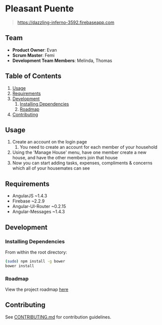# Pleasant Puente

> https://dazzling-inferno-3592.firebaseapp.com

## Team

  - __Product Owner__: Evan
  - __Scrum Master__: Femi
  - __Development Team Members__: Melinda, Thomas

## Table of Contents

1. [Usage](#Usage)
1. [Requirements](#requirements)
1. [Development](#development)
    1. [Installing Dependencies](#installing-dependencies)
    1. [Roadmap](#roadmap)
1. [Contributing](#contributing)

## Usage

1. Create an account on the login page
    1. You need to create an account for each member of your household
2. Using the 'Manage House' menu, have one member create a new house, and have the other members join that house
3. Now you can start adding tasks, expenses, compliments & concerns which all of your housemates can see

## Requirements

- AngularJS ~1.4.3
- Firebase ~2.2.9
- Angular-UI-Router ~0.2.15
- Angular-Messages ~1.4.3

## Development

### Installing Dependencies

From within the root directory:

```sh
(sudo) npm install -g bower
bower install
```

### Roadmap

View the project roadmap [here](https://github.com/pleasant-puente/pleasant-puente/issues)


## Contributing

See [CONTRIBUTING.md](https://github.com/pleasant-puente/pleasant-puente/blob/master/docs/CONTRIBUTING.md) for contribution guidelines.
